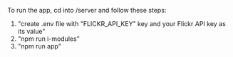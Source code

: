 To run the app, cd into /server and follow these steps:

1. "create .env file with "FLICKR_API_KEY" key and your Flickr API key as its value"
2. "npm run i-modules"
3. "npm run app" 
